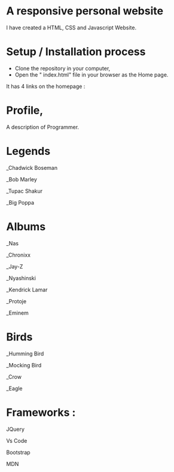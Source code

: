 # A responsive personal website

I have created a HTML, CSS and Javascript Website.

# Setup / Installation process

- Clone the repository in your computer,
- Open the " index.html" file in your browser as the Home page.



It has 4 links on the homepage :

  # Profile,
   
   A description of Programmer.

  # Legends

   _Chadwick Boseman

   _Bob Marley

   _Tupac Shakur

   _Big Poppa

  # Albums

   _Nas

   _Chronixx

   _Jay-Z

   _Nyashinski

   _Kendrick Lamar

   _Protoje

   _Eminem

  # Birds

   _Humming Bird

   _Mocking Bird

   _Crow

   _Eagle

# Frameworks :

  JQuery

  Vs Code

  Bootstrap

  MDN
